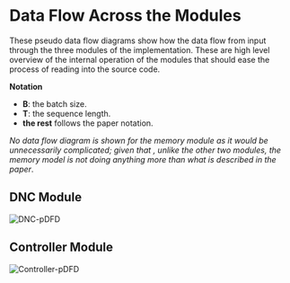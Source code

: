 # Data Flow Across the Modules

These pseudo data flow diagrams show how the data flow from input through the three modules of the implementation. These are high level overview of the internal operation of the modules that should ease the process of reading into the source code.

**Notation**
* **B**: the batch size.
* **T**: the sequence length.
* **the rest** follows the paper notation.

*No data flow diagram is shown for the memory module as it would be unnecessarily complicated; given that , unlike the other two modules, the memory model is not doing anything more than what is described in the paper*.

## DNC Module

![DNC-pDFD](./imgs/DNC-DFD.png)

## Controller Module

![Controller-pDFD](./imgs/Controller-DFD.png)
